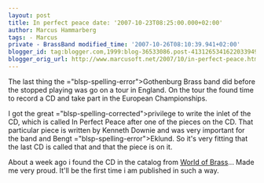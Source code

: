 ```yaml
---
layout: post
title: In perfect peace date: '2007-10-23T08:25:00.000+02:00'
author: Marcus Hammarberg
tags: - Marcus
private - BrassBand modified_time: '2007-10-26T08:10:39.941+02:00'
blogger_id: tag:blogger.com,1999:blog-36533086.post-4131265341622033949
blogger_orig_url: http://www.marcusoft.net/2007/10/in-perfect-peace.html
---
```


The last thing the <span>="blsp-spelling-error">Gothenburg</span> Brass band did before the
stopped playing was go on a tour in England. On the tour the found time
to record a CD and take part in the European Championships.


I got the great <span>="blsp-spelling-corrected">privilege</span> to write the inlet of
the CD, which is called In Perfect Peace after one of the pieces on the
CD. That particular piece is written by Kenneth <span
id="SPELLING_ERROR_2" class="blsp-spelling-error">Downie</span> and was
very important for the band and Bengt <span>="blsp-spelling-error">Eklund</span>. So it's very fitting that the
last CD is called that and that the piece is on it.

About a week ago i found the CD in the catalog from [World of
Brass](http://www.worldofbrass.com/)... Made me very proud. It'll be the
first time i am published in such a way.
